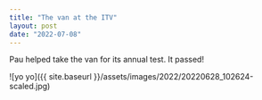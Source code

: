 ```yaml
---
title: "The van at the ITV"
layout: post
date: "2022-07-08"
---
```


Pau helped take the van for its annual test. It passed!

![yo yo]({{ site.baseurl }}/assets/images/2022/20220628_102624-scaled.jpg)
